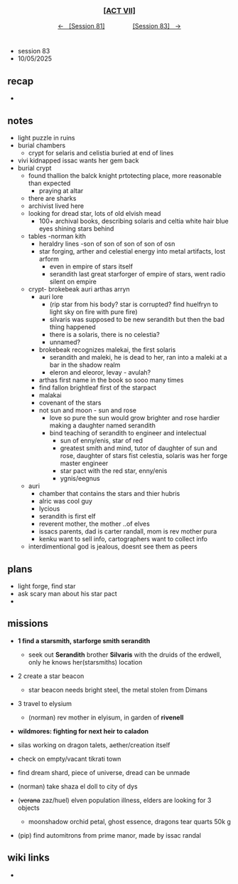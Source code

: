 
<div align="center">
  <h3 align="center"><a href="https://github.com/h-griffin/dnd-notes/blob/main/grimmhaus/act-VII" >[ACT VII]</a></h3>
  <p align="center">
    <a href="https://github.com/h-griffin/dnd-notes/blob/main/grimmhaus/act-VII/24-02-05.md" >&larr; &nbsp; [Session 81]</a>
    &nbsp;&nbsp;&nbsp;&nbsp;&nbsp;&nbsp;&nbsp;&nbsp;&nbsp;&nbsp;&nbsp;&nbsp;&nbsp;&nbsp;
    <a href="https://github.com/h-griffin/dnd-notes/blob/main/grimmhaus/act-VII/25-02-12.md" >[Session 83] &nbsp; &rarr;</a>
  </p>
</div>

#
- session 83
- 10/05/2025

## recap
-  

## notes
- light puzzle in ruins
- burial chambers
    - crypt for selaris and celistia buried at end of lines
- vivi kidnapped issac wants her gem back
- burial crypt
    - found thallion the balck knight prtotecting place, more reasonable than expected
        - praying at altar
    - there are sharks
    - archivist lived here
    - looking for dread star, lots of old elvish mead
        - 100+ archival books, describing solaris and celtia white hair blue eyes shining stars behind
    - tables -norman kith
        - heraldry lines -son of son of son of son of osn
        - star forging, arther and celestial energy into metal artifacts, lost arform
            - even in empire of stars itself
            - serandith last great starforger of empire of stars, went radio silent on empire
    - crypt- brokebeak auri arthas arryn
        - auri lore
            - (rip star from his body? star is corrupted? find huelfryn to light sky on fire with pure fire)
            - silvaris was supposed to be new serandith but then the bad thing happened
            - there is a solaris, there is no celestia?
            - unnamed?
        - brokebeak recognizes malekai, the first solaris
            - serandith and maleki, he is dead to her, ran into a maleki at a bar in the shadow realm
            - eleron and eleoror, levay - avulah?
        - arthas first name in the book so sooo many times
        - find fallon brightleaf first of the starpact
        - malakai
        - covenant of the stars
        - not sun and moon - sun and rose
            - love so pure the sun would grow brighter and rose hardier making a daughter named serandith
            - bind teaching of serandith to engineer and intelectual
                - sun of enny/enis, star of red
                - greatest smith and mind, tutor of daughter of sun and rose, daughter of stars fist celestia, solaris was her forge master engineer
                - star pact with the red star, enny/enis
                - ygnis/eegnus
    - auri
        - chamber that contains the stars and thier hubris
        - alric was cool guy
        - lycious
        - serandith is first elf
        - reverent mother, the mother ..of elves
        - issacs parents, dad is carter randall, mom is rev mother pura
        - kenku want to sell info, cartographers want to collect info
    - interdimentional god is jealous, doesnt see them as peers

## plans
- light forge, find star
- ask scary man about his star pact
- 

## missions
- **1 find a starsmith, starforge smith serandith**
    - seek out **Serandith** brother **Silvaris** with the druids of the erdwell, only he knows her(starsmiths) location
- 2 create a star beacon
    - star beacon needs bright steel, the metal stolen from Dimans
- 3 travel to elysium
    - (norman) rev mother in elyisum, in garden of **rivenell**
- **wildmores: fighting for next heir to caladon**
- silas working on dragon talets, aether/creation itself

- check on empty/vacant tikrati town
- find dream shard, piece of universe, dread can be unmade
- (norman) take shaza el doll to city of dys
- (~~verana~~ zaz/huel) elven population illness, elders are looking for 3 objects
    - moonshadow orchid petal, ghost essence, dragons tear quarts 50k g
- (pip) find automitrons from prime manor, made by issac randal

## wiki links
-  
